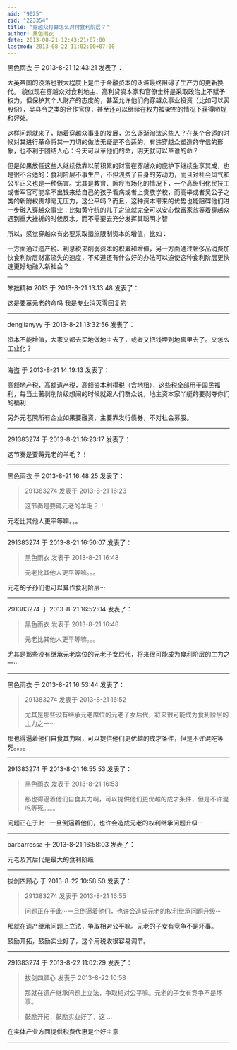 ```yaml
---
aid: "9025"
zid: "223354"
title: "穿越众打算怎么对付食利阶层？"
author: 黑色雨衣
date: 2013-08-21 12:43:21+07:00
lastmod: 2013-08-22 11:02:00+07:00
---
```


黑色雨衣 于 2013-8-21 12:43:21 发表了：

大英帝国的没落也很大程度上是由于金融资本的泛滥最终阻碍了生产力的更新换代。 貌似现在穿越众对食利地主、高利贷资本家和官僚士绅是采取政治上不赋予权力，但保护其个人财产的态度的，甚至允许他们向穿越众事业投资（比如可以买股份），吴县令之类的合作官僚，甚至还可以继续在权力被架空的情况下获得陋规和好处。

这样问题就来了，随着穿越众事业的发展，怎么逐渐淘汰这些人？在某个合适的时候对其进行革命将其一刀切的做法无疑是不合适的，有违穿越众塑造的守信的形象，也不利于团结人心：今天可以革他们的命，明天就可以革谁的命？

但是如果放任这些人继续依靠以前积累的财富在穿越众的庇护下继续坐享其成，也是很不合适的：食利阶层不事生产，不但浪费了自身的劳动力，而且对社会风气和公平正义也是一种伤害。尤其是教育、医疗市场化的情况下，一个高级归化民技工或者军官可能拿不出钱来给自己的孩子看病或者上贵族学校，而高举或者吴公子之类的新附权贵却毫无压力，这公平吗？而且，这种资本带来的优势也能阻碍他们进一步融入穿越众事业：比如黄守统的儿子之流就完全可以安心做富家翁等着穿越众遇到重大挫折的时候反水，而不需要去充分发挥其聪明才智

所以，感觉穿越众有必要采取措施限制资本的增值，比如：

一方面通过遗产税、利息税来削弱资本的积累和增值，另一方面通过奢侈品消费加快食利阶层财富流失的速度，不知道还有什么好的办法可以迫使这种食利阶层更快速更好地融入新社会？

---

笨拙精神 2013 于 2013-8-21 13:13:48 发表了：

这是要革元老的命吗 我是专业消灭零回复的

---

dengjianyyy 于 2013-8-21 13:32:56 发表了：

资本不能增值，大家又都去买地做地主去了，或者又把钱埋到地窖里去了。又怎么工业化？

---

海盗 于 2013-8-21 14:19:13 发表了：

高额地产税，高额遗产税，高额资本利得税（含地租），这些税全部用于国民福利，每当土著剥削阶级想闹的时候就跟人们群众说，地主资本家丫艇的要剥夺你们的福利

另外元老院所有企业如果要融资，主要靠发行债券，不对社会募股。

---

291383274 于 2013-8-21 16:23:17 发表了：

这节奏是要薅元老的羊毛？！

---

黑色雨衣 于 2013-8-21 16:48:25 发表了：

> 291383274 发表于 2013-8-21 16:23
>
> 这节奏是要薅元老的羊毛？！

元老比其他人更平等嘛。。。

---

291383274 于 2013-8-21 16:50:07 发表了：

> 黑色雨衣 发表于 2013-8-21 16:48
>
> 元老比其他人更平等嘛。。。

元老的子孙们也可以算作食利阶层···

---

291383274 于 2013-8-21 16:52:04 发表了：

> 黑色雨衣 发表于 2013-8-21 16:48
>
> 元老比其他人更平等嘛。。。

尤其是那些没有继承元老席位的元老子女后代，将来很可能成为食利阶层的主力之一···

---

黑色雨衣 于 2013-8-21 16:53:44 发表了：

> 291383274 发表于 2013-8-21 16:52
>
> 尤其是那些没有继承元老席位的元老子女后代，将来很可能成为食利阶层的主力之一···

那也得逼着他们自食其力啊，可以提供他们更优越的成才条件，但是不许混吃等死。。。。

---

291383274 于 2013-8-21 16:55:53 发表了：

> 黑色雨衣 发表于 2013-8-21 16:53
>
> 那也得逼着他们自食其力啊，可以提供他们更优越的成才条件，但是不许混吃等死。。。。

问题正在于此···一旦倒逼着他们，也许会造成元老的权利继承问题升级···

---

barbarrossa 于 2013-8-21 16:58:03 发表了：

元老及其后代是最大的食利阶级

---

拔剑四顾心 于 2013-8-22 10:58:50 发表了：

> 291383274 发表于 2013-8-21 16:55
>
> 问题正在于此···一旦倒逼着他们，也许会造成元老的权利继承问题升级···

那就在遗产继承问题上立法，争取相对公平嘛。元老的子女有竞争不是坏事。

鼓励开拓，鼓励实业好了，这个用税收很容易调节。

---

291383274 于 2013-8-22 11:02:29 发表了：

> 拔剑四顾心 发表于 2013-8-22 10:58
>
> 那就在遗产继承问题上立法，争取相对公平嘛。元老的子女有竞争不是坏事。
>
> 鼓励开拓，鼓励实业好了，这 ...

在实体产业方面提供税费优惠是个好主意

---
